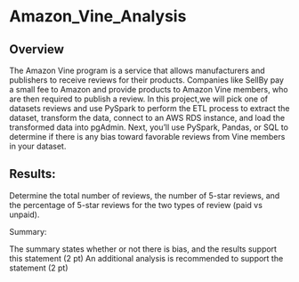# Amazon_Vine_Analysis

## Overview
The Amazon Vine program is a service that allows manufacturers and publishers to receive reviews for their products. Companies like SellBy pay a small fee to Amazon and provide products to Amazon Vine members, who are then required to publish a review.
In this project,we will pick one of datasets reviews and use PySpark to perform the ETL process to extract the dataset, transform the data, connect to an AWS RDS instance, and load the transformed data into pgAdmin. Next, you’ll use PySpark, Pandas, or SQL to determine if there is any bias toward favorable reviews from Vine members in your dataset. 

## Results:

Determine the total number of reviews, the number of 5-star reviews, and the percentage of 5-star reviews for the two types of review (paid vs unpaid).

Summary:

The summary states whether or not there is bias, and the results support this statement (2 pt)
An additional analysis is recommended to support the statement (2 pt)
